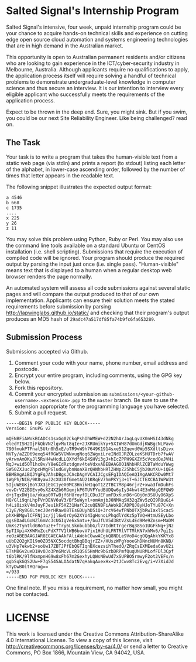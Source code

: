 # Salted Signal's Internship Program

Salted Signal's intensive, four week, unpaid internship program could be your chance to acquire hands-on technical skills and experience on cutting edge open source cloud automation and systems engineering technologies that are in high demand in the Australian market.

This opportunity is open to Australian permanent residents and/or citizens who are looking to gain experience in the ICT/cyber-security industry in Melbourne, Australia. Although applicants require no qualifications to apply, the application process itself will require solving a handful of technical problems to demonstrate undergraduate-level knowledge in computer science and thus secure an interview. It is our intention to interview every eligible applicant who successfully meets the requirements of the application process.

Expect to be thrown in the deep end. Sure, you might sink. But if you swim, you could be our next Site Reliability Engineer.
Like being challenged? read on.

## The Task

Your task is to write a program that takes the human-visible text from a static web page (via stdin) and prints a report (to stdout) listing each letter of the alphabet, in lower-case ascending order, followed by the number of times that letter appears in the readable text.

The following snippet illustrates the expected output format:

```
a 4546
b 668
c 1735
....
x 225
y 26
z 11
```

You may solve this problem using Python, Ruby or Perl.
You may also use the command line tools available on a standard Ubuntu or CentOS installation (i.e. shell scripting).
Submissions that require the execution of compiled code will be ignored.
Your program should produce the required output by parsing the input just once (i.e. single pass).
"Human-visible" means text that is displayed to a human when a regular desktop web browser renders the page normally.

An automated system will assess all code submissions against several static pages and will compare the output produced to that of our own implementation. Applicants can ensure their solution meets the stated requirements before submission by parsing http://lapwinglabs.github.io/static/ and checking that their program's output produces an MD5 hash of `29adc47a517df85fa74b9fc6fa653289`.

## Submission Process

Submissions accepted via Github.

1. Comment your code with your name, phone number, email address and postcode.
2. Encrypt your entire program, including comments, using the GPG key below.
3. Fork this repository.
4. Commit your encrypted submission as `submissions/<your-github-username>.<extension>.pgp` to the `master` branch. Be sure to use the extension appropriate for the programming language you have selected.
5. Submit a pull request.

```
-----BEGIN PGP PUBLIC KEY BLOCK-----
Version: GnuPG v2

mQENBFiAWokBCADCs1sxGg02CkqPshIhWMEW+d22N2hArJagLqvUX0nHSI43dNkg
eledYISH2IjFkQbVN2lgvMut8qIe+2JXRUmikYy+5XIWH87dUmGdjKWBgcNLPavo
790fmukPTFnal5Utn0h5xE/oTR9vW9h7649K1914sxe51Zqevd0Wp5SXdltsDivx
NVTy/aZZD69exq54fRGWSVGWNvugNoq6ZWgxiLreINdOJRZOLzeKSHUTDrb7fwAV
yArwnAmOKyJl5RsH4wHcdLLQXYdf6kI4SHVi3gJ+hIcZPPH9GXZY5cVcodOeJVHi
NqJ+wid5OT1hc8v/Y8eGIdRztdgnv4teVdxvABEBAAG0O1NhbHRlZCBTaWduYWwg
SW50ZXJuc2hpcHMgPGludGVybnNoaXBzQHNhbHRlZHNpZ25hbC5jb20uYXU+iQE4
BBMBAgAiBQJYgFqJAhsDBgsJCAcDAgYVCAIJCgsEFgIDAQIeAQIXgAAKCRDw0Mt7
1WgPh/NIB/9K8yawJ2cXU30fGmetAU21KRqEV7hmPKYj3+1T+6JCTEXCBA1WPW3t
5IjuWEGKjBoYJX3jEGC1yeX0MC3HnikHIqoT1ZZTBC7M8p46rjrZ+xwa3fmDuhFs
vovDrV22BDEvy0sXZ4XZb6RGqmjkP6TUVFYudBUDQw6yIy34hwt4E3nMdgQEFQW9
d+jTqxDWjUa/ykap0RTwBjf6HUroyfDLCDuJEFumFDxKunD6+GOj0n3SUUyO6XpS
HQ/Gli9qnLhpFVrDENV6uV3/Bf5uWynl+omAmjbJ0NMAqSH32qZWv5zQI9RQuGi4
h4LiOixkV4mJuyFJeu1kF5XZ31HafC2cuQENBFiAWokBCADPQJ8yHJoTYu87C+Xn
C1yE/Ry8G6LtecJ0erHRaw08TEsGDUyhD5iQ+3rcV64wfPNbOTXjbRwIaxlScac5
phXHBMgwlCFFNj1c/jjl6wQrOyG2XYU4IgHsnoLPhqdlYdKz5pTVQ+HtmUSEyLbo
ggsEDadLGoNZl6mVc3cUGIgVe6xSmtv+/buJfUV5d3BtVZsL4Ed9Me9Znsm+MaDM
UmXs2TyntldGRoTuzE+fTry6LSknbubbbG/l77IdHtTrgerBq38So1UGFkNg+jNz
SpTIXpi4XKWMxZccPdX7TV1lWB6bovV7jx1HdhULFRTRtVTTMlKN7xhMv6/7giIs
reOzABEBAAGJAR8EGAECAAkFAliAWokCGwwACgkQ8NDLe9VoD4cgOQgAhkYKKYx8
uUbD2O2gKI19o0ZO5NXC5ocdqtBhqBBqjrZZ+/HUszWPgYooeGhDNncNUMn8KNB/
u3VHp7ekwb2+soUw17ZBTJPfEbQGTIqnBXcezsihThedQ/ZRqCsEXMEeda6avU2i
ETsMBGv2ueD1HvOJo3PnGMcVLcR1QS65HnMc9bGzbDRPmfQuqUNURMLofFDl3Cpf
t6blRK/9lfNxmpnHG9w8xFh67m2GexhyLQWsNBwUd7xSUPBO5rmwyF2ot2VEFs/n
qqbSqkGQS2Uw+F7gS54SALOAdatN7qHakqAxexHx+2tJCwv8Tc2Evg/i+V7XidJd
kTyDwB0itRQrog==
=/933
-----END PGP PUBLIC KEY BLOCK-----
``` 

One final note. If you miss a requirement, no matter how small, you might not be contacted.


# LICENSE

This work is licensed under the Creative Commons Attribution-ShareAlike 4.0 International License. To view a copy of this license, visit http://creativecommons.org/licenses/by-sa/4.0/ or send a letter to Creative Commons, PO Box 1866, Mountain View, CA 94042, USA.
